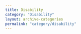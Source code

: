 ```yaml
---
title: Disability
category: "Disability"
layout: archive-categories
permalink: "category/disability"
---
```

